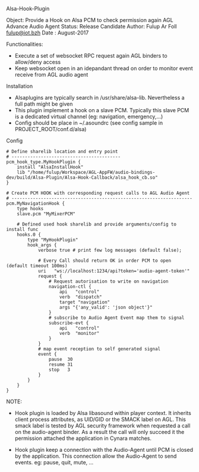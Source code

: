 Alsa-Hook-Plugin

Object: Provide a Hook on Alsa PCM to check permission again AGL Advance Audio Agent
Status: Release Candidate
Author: Fulup Ar Foll fulup@iot.bzh
Date  : August-2017

Functionalities:
 - Execute a set of websocket RPC request again AGL binders to allow/deny access
 - Keep websocket open in an idepandant thread on order to monitor event receive from AGL audio agent 

Installation
 - Alsaplugins are typically search in /usr/share/alsa-lib. Nevertheless a full path might be given
 - This plugin implement a hook on a slave PCM. Typically this slave PCM is a dedicated virtual channel (eg: navigation, emergency,...)
 - Config should be place in ~/.asoundrc (see config sample in PROJECT_ROOT/conf.d/alsa)

Config
```
# Define sharelib location and entry point
# -----------------------------------------
pcm_hook_type.MyHookPlugin {
    install "AlsaInstallHook" 
    lib "/home/fulup/Workspace/AGL-AppFW/audio-bindings-dev/build/Alsa-Plugin/Alsa-Hook-Callback/alsa_hook_cb.so"
}

# Create PCM HOOK with corresponding request calls to AGL Audio Agent
# --------------------------------------------------------------------
pcm.MyNavigationHook {
    type hooks
    slave.pcm "MyMixerPCM"

    # Defined used hook sharelib and provide arguments/config to install func
    hooks.0 {
        type "MyHookPlugin"
        hook_args {
            verbose true # print few log messages (default false);

            # Every Call should return OK in order PCM to open (default timeout 100ms)
            uri   "ws://localhost:1234/api?token='audio-agent-token'"
            request {
                # Request autorisation to write on navigation 
                navigation-ctl {
                    api   "control"
                    verb  "dispatch"
                    target "navigation"
                    args "{'any_valid': 'json object'}"
                } 
                # subscribe to Audio Agent Event map them to signal
                subscribe-evt {
                    api   "control"
                    verb  "monitor"
                }
            }
            # map event reception to self generated signal
            event {
                pause  30
                resume 31
                stop   3
            }
        }
    }
}

```

NOTE: 

* Hook plugin is loaded by Alsa libasound within player context. It inherits client process attributes, as UID/GID or
the SMACK label on AGL. This smack label is tested by AGL security framework when requested a call on the audio-agent binder.
As a result the call will only succeed it the permission attached the application in Cynara matches. 

* Hook plugin keep a connection with the Audio-Agent until PCM is closed by the application. This connection allow the
Audio-Agent to send events. eg: pause, quit, mute, ...